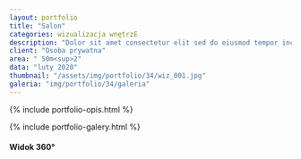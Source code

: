 ```yaml
---
layout: portfolio
title: "Salon"
categories: wizualizacja wnętrzE
description: "Dolor sit amet consectetur elit sed do eiusmod tempor incididunt labore et dolore magna aliqua enim minim veniam quis nostrud exercitation ullamco laboris nisi aliquip commodo consequat.duis aute irure sint occae cat cupidatat non proident sunt in culpa qui officia deserunt mollit anim id est laborum. Sed perspiciatis unde omnis iste natus error sit voluptatem."
client: "Osoba prywatna"
area: " 50m<sup>2"
data: "luty 2020"
thumbnail: "/assets/img/portfolio/34/wiz_001.jpg"
galeria: "img/portfolio/34/galeria"
---
```

{% include portfolio-opis.html %}

{% include portfolio-galery.html %}


<h4>Widok 360&#176;</h4>
<div id="panorama" class="ratio_4_3"></div>
<script>
pannellum.viewer('panorama', {
    "type": "equirectangular",
    "panorama": "/assets/img/portfolio/34/wiz_005.jpg",
    "autoLoad": true
});
</script>



